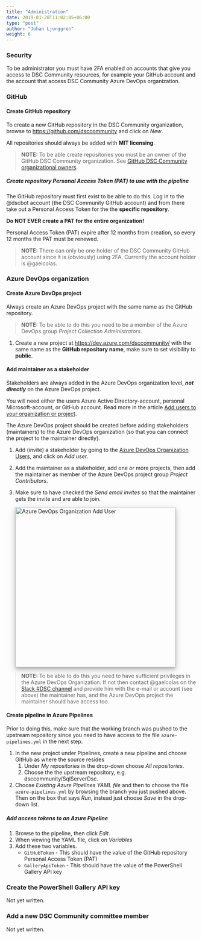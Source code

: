 ```yaml
---
title: "Administration"
date: 2019-01-28T11:02:05+06:00
type: "post"
author: "Johan Ljunggren"
weight: 6
---
```


### Security

To be administrator you must have 2FA enabled on accounts that give you
access to DSC Community resources, for example your GitHub account and
the account that access DSC Community Azure DevOps organization.

### GitHub

#### Create GitHub repository

To create a new GitHub repository in the DSC Community organization, browse
to https://github.com/dsccommunity and click on _New_.

All repositories should always be added with **MIT licensing**.

>**NOTE:** To be able create repositories you must be an owner of the
>GitHub DSC Community organization. See [GitHub DSC Community organizational owners](https://github.com/orgs/dsccommunity/people?query=role%3Aowner).

##### Create repository Personal Access Token (PAT) to use with the pipeline

The GitHub repository must first exist to be able to do this. Log in to
the @dscbot account (the DSC Community GitHub account) and from there
take out a Personal Access Token for the the **specific repository**.

**Do NOT EVER create a PAT for the entire organization!**

Personal Access Token (PAT) expire after 12 months from creation, so every
12 months the PAT must be renewed.

>**NOTE:** There can only be one holder of the DSC Community GitHub account
>since it is (obviously) using 2FA. Currently the account holder is @gaelcolas.

### Azure DevOps organization

#### Create Azure DevOps project

Always create an Azure DevOps project with the same name as the GitHub
repository.

>**NOTE:** To be able to do this you need to be a member of the
>Azure DevOps group _Project Collection Administrators_.

1. Create a new project at https://dev.azure.com/dsccommunity/ with the
   same name as the **GitHub repository name**, make sure to set visibility
   to **public**.

#### Add maintainer as a stakeholder

Stakeholders are always added in the Azure DevOps organization level,
**_not directly_** on the Azure DevOps project.

You will need either the users Azure Active
Directory-account, personal Microsoft-account, or GitHub account. Read
more in the article [Add users to your organization or project](https://docs.microsoft.com/en-us/azure/devops/organizations/accounts/add-organization-users).

The Azure DevOps project should be created before adding stakeholders
(maintainers) to the Azure DevOps organization (so that you can connect
the project to the maintainer directly).

1. Add (invite) a stakeholder by going to the [Azure DevOps Organization Users](https://dev.azure.com/dsccommunity/_settings/users),
   and click on _Add user_.
1. Add the maintainer as a stakeholder, add one or more projects, then
   add the maintainer as member of the Azure DevOps project group
   _Project Contributors_.
1. Make sure to have checked the _Send email invites_ so that the maintainer
   gets the invite and are able to join.

   <img src="../../images/administration/azure_devops_organization_add_user.png" alt="Azure DevOps Organization Add User" style="box-shadow: 0 4px 8px 0 rgba(0, 0, 0, 0.2), 0 6px 20px 0 rgba(0, 0, 0, 0.19);width:425px;" />

>**NOTE:** To be able to do this you need to have sufficient privileges
>in the Azure DevOps Organization. If not then contact @gaelcolas on the
>[Slack #DSC channel](https://dsccommunity.org/community/contact/)
>and provide him with the e-mail or account (see above) the maintainer
>has, and the Azure DevOps project the maintainer should have access too.

#### Create pipeline in Azure Pipelines

Prior to doing this, make sure that the working branch was pushed to the
upstream repository since you need to have access to the file
`azure-pipelines.yml` in the next step.

1. In the new project under Pipelines, create a new pipeline and choose
   GitHub as where the source resides
   1. Under *My repositories* in the drop-down choose *All repositories*.
   1. Choose the the upstream repository, e.g. dsccommunity/SqlServerDsc.
1. Choose *Existing Azure Pipelines YAML file* and then to choose the file
   `azure-pipelines.yml` by browsing the branch you just pushed above.
   Then on the box that says *Run*, instead just choose *Save* in the
   drop-down list.

##### Add access tokens to an Azure Pipeline

1. Browse to the pipeline, then click _Edit_.
1. When viewing the YAML file, click on *Variables*
1. Add these two variables.
   - `GitHubToken` - This should have the value of the GitHub repository
     Personal Access Token (PAT)
   - `GalleryApiToken` - This should have the value of the PowerShell
     Gallery API key

### Create the PowerShell Gallery API key

Not yet written.

### Add a new DSC Community committee member

Not yet written.
